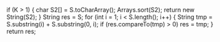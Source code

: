 if (K > 1) {
char S2[] = S.toCharArray();
Arrays.sort(S2);
return new String(S2);
}
String res = S;
for (int i = 1; i < S.length(); i++) {
String tmp = S.substring(i) + S.substring(0, i);
if (res.compareTo(tmp) > 0) res = tmp;
}
return res;
​